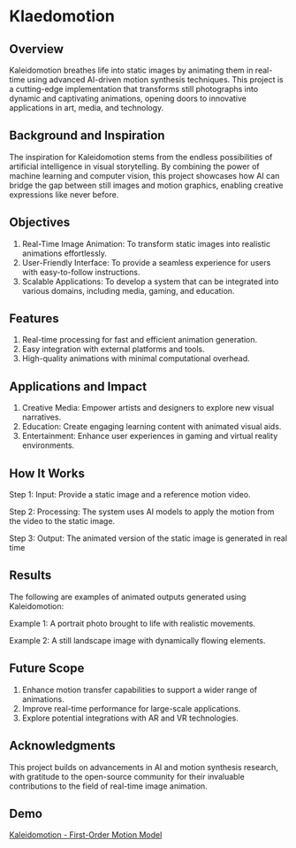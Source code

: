 # Klaedomotion

## Overview
Kaleidomotion breathes life into static images by animating them in real-time using advanced AI-driven motion synthesis techniques. This project is a cutting-edge implementation that transforms still photographs into dynamic and captivating animations, opening doors to innovative applications in art, media, and technology.

## Background and Inspiration
The inspiration for Kaleidomotion stems from the endless possibilities of artificial intelligence in visual storytelling. By combining the power of machine learning and computer vision, this project showcases how AI can bridge the gap between still images and motion graphics, enabling creative expressions like never before.

## Objectives
1. Real-Time Image Animation: To transform static images into realistic animations effortlessly.
2. User-Friendly Interface: To provide a seamless experience for users with easy-to-follow instructions.
3. Scalable Applications: To develop a system that can be integrated into various domains, including media, gaming, and education.

## Features
1. Real-time processing for fast and efficient animation generation.
2. Easy integration with external platforms and tools.
3. High-quality animations with minimal computational overhead.

## Applications and Impact
1. Creative Media: Empower artists and designers to explore new visual narratives.
2. Education: Create engaging learning content with animated visual aids.
3. Entertainment: Enhance user experiences in gaming and virtual reality environments.

## How It Works
Step 1: Input: Provide a static image and a reference motion video.

Step 2: Processing: The system uses AI models to apply the motion from the video to the static image.

Step 3: Output: The animated version of the static image is generated in real time

## Results
The following are examples of animated outputs generated using Kaleidomotion:

Example 1: A portrait photo brought to life with realistic movements.

Example 2: A still landscape image with dynamically flowing elements.

## Future Scope
1. Enhance motion transfer capabilities to support a wider range of animations.
2. Improve real-time performance for large-scale applications.
3. Explore potential integrations with AR and VR technologies.

## Acknowledgments
This project builds on advancements in AI and motion synthesis research, with gratitude to the open-source community for their invaluable contributions to the field of real-time image animation.

## Demo
[Kaleidomotion - First-Order Motion Model](https://colab.research.google.com/github/AliaksandrSiarohin/first-order-model/blob/master/demo.ipynb)

